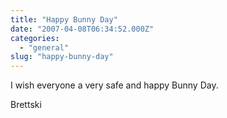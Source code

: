 ```yaml
---
title: "Happy Bunny Day"
date: "2007-04-08T06:34:52.000Z"
categories: 
  - "general"
slug: "happy-bunny-day"
---
```


I wish everyone a very safe and happy Bunny Day.

Brettski
